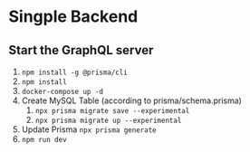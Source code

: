 # Singple Backend

## Start the GraphQL server

1. `npm install -g @prisma/cli`
1. `npm install`
1. `docker-compose up -d`
1. Create MySQL Table (according to prisma/schema.prisma)
   1. `npx prisma migrate save --experimental`
   2. `npx prisma migrate up --experimental`
1. Update Prisma `npx prisma generate`
1. `npm run dev`